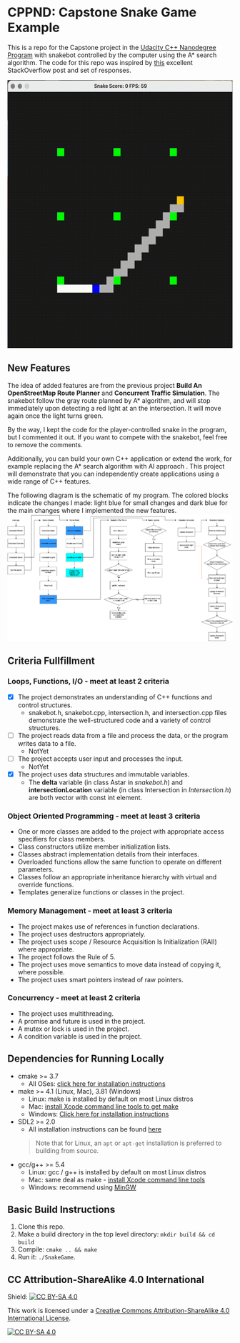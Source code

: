 # CPPND: Capstone Snake Game Example

This is a repo for the Capstone project in the [Udacity C++ Nanodegree Program](https://www.udacity.com/course/c-plus-plus-nanodegree--nd213) with snakebot controlled by the computer using the A* search algorithm. The code for this repo was inspired by [this](https://codereview.stackexchange.com/questions/212296/snake-game-in-c-with-sdl) excellent StackOverflow post and set of responses.

<img src="snakebot.gif" width="600" height="600"/>

## New Features

The idea of added features are from the previous project **Build An OpenStreetMap Route Planner** and **Concurrent Traffic Simulation**. The snakebot follow the gray route planned by A* algorithm, and will stop immediately upon detecting a red light at an the intersection. It will move again once the light turns green.

By the way, I kept the code for the player-controlled snake in the program, but I commented it out. If you want to compete with the snakebot, feel free to remove the comments.

Additionally, you can build your own C++ application or extend the work, for example replacing the A* search algorithm with AI approach . This project will demonstrate that you can independently create applications using a wide range of C++ features.

The following diagram is the schematic of my program. The colored blocks indicate the changes I made: light blue for small changes and dark blue for the main changes where I implemented the new features.
<img src="SnakeGame_ProgramSchmetic.png"/>

## Criteria Fullfillment
### Loops, Functions, I/O - meet at least 2 criteria
- [x] The project demonstrates an understanding of C++ functions and control structures.
  * snakebot.h, snakebot.cpp, intersection.h, and intersection.cpp files demonstrate the well-structured code and a variety of control structures.
- [ ] The project reads data from a file and process the data, or the program writes data to a file.
  * NotYet
- [ ] The project accepts user input and processes the input.
  * NotYet
- [x] The project uses data structures and immutable variables.
  * The **delta** variable (in class Astar in *snakebot.h*) and **intersectionLocation** variable (in class Intersection in *Intersection.h*) are both vector with const int element.
  
### Object Oriented Programming - meet at least 3 criteria
* One or more classes are added to the project with appropriate access specifiers for class members.
* Class constructors utilize member initialization lists.
* Classes abstract implementation details from their interfaces.
* Overloaded functions allow the same function to operate on different parameters.
* Classes follow an appropriate inheritance hierarchy with virtual and override functions.
* Templates generalize functions or classes in the project.

### Memory Management - meet at least 3 criteria
* The project makes use of references in function declarations.
* The project uses destructors appropriately.
* The project uses scope / Resource Acquisition Is Initialization (RAII) where appropriate.
* The project follows the Rule of 5.
* The project uses move semantics to move data instead of copying it, where possible.
* The project uses smart pointers instead of raw pointers.

### Concurrency - meet at least 2 criteria
* The project uses multithreading.
* A promise and future is used in the project.
* A mutex or lock is used in the project.
* A condition variable is used in the project.

## Dependencies for Running Locally
* cmake >= 3.7
  * All OSes: [click here for installation instructions](https://cmake.org/install/)
* make >= 4.1 (Linux, Mac), 3.81 (Windows)
  * Linux: make is installed by default on most Linux distros
  * Mac: [install Xcode command line tools to get make](https://developer.apple.com/xcode/features/)
  * Windows: [Click here for installation instructions](http://gnuwin32.sourceforge.net/packages/make.htm)
* SDL2 >= 2.0
  * All installation instructions can be found [here](https://wiki.libsdl.org/Installation)
  >Note that for Linux, an `apt` or `apt-get` installation is preferred to building from source. 
* gcc/g++ >= 5.4
  * Linux: gcc / g++ is installed by default on most Linux distros
  * Mac: same deal as make - [install Xcode command line tools](https://developer.apple.com/xcode/features/)
  * Windows: recommend using [MinGW](http://www.mingw.org/)

## Basic Build Instructions

1. Clone this repo.
2. Make a build directory in the top level directory: `mkdir build && cd build`
3. Compile: `cmake .. && make`
4. Run it: `./SnakeGame`.


## CC Attribution-ShareAlike 4.0 International


Shield: [![CC BY-SA 4.0][cc-by-sa-shield]][cc-by-sa]

This work is licensed under a
[Creative Commons Attribution-ShareAlike 4.0 International License][cc-by-sa].

[![CC BY-SA 4.0][cc-by-sa-image]][cc-by-sa]

[cc-by-sa]: http://creativecommons.org/licenses/by-sa/4.0/
[cc-by-sa-image]: https://licensebuttons.net/l/by-sa/4.0/88x31.png
[cc-by-sa-shield]: https://img.shields.io/badge/License-CC%20BY--SA%204.0-lightgrey.svg
